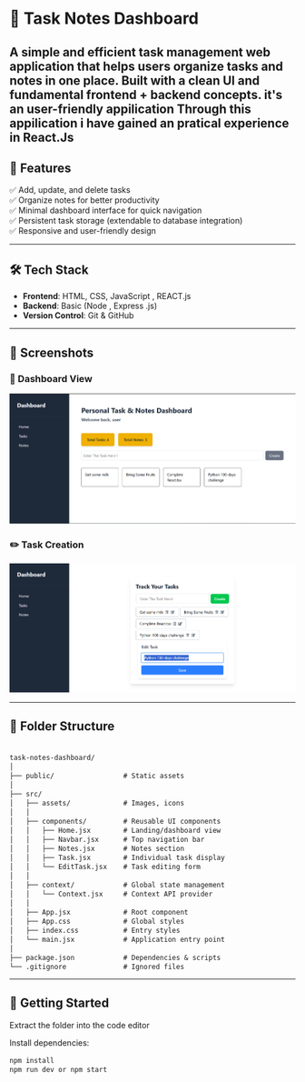 # 📝 Task Notes Dashboard  
A simple and efficient task management web application that helps users organize tasks and notes in one place. Built with a clean UI and fundamental **frontend + backend concepts**.
it's an user-friendly appilication
Through this appilication i have gained an pratical experience in React.Js
------------------------------------------

## 🚀 Features
✅ Add, update, and delete tasks  
✅ Organize notes for better productivity  
✅ Minimal dashboard interface for quick navigation  
✅ Persistent task storage (extendable to database integration)  
✅ Responsive and user-friendly design  

------------------------------------------

## 🛠️ Tech Stack
- **Frontend**: HTML, CSS, JavaScript  , REACT.js
- **Backend**: Basic (Node , Express .js)  
- **Version Control**: Git & GitHub  

------------------------------------------

## 📱 Screenshots

### 📌 Dashboard View
![Dashboard Screenshot](./Screenshot%202025-08-14%20233412.png)

### ✏️ Task Creation
![Task Creation Screenshot](./Screenshot%202025-08-14%20233502.png)

-----------------------------------------



## 📂 Folder Structure

```

task-notes-dashboard/
│
├── public/                 # Static assets
│
├── src/
│   ├── assets/             # Images, icons
│   │
│   ├── components/         # Reusable UI components
│   │   ├── Home.jsx        # Landing/dashboard view
│   │   ├── Navbar.jsx      # Top navigation bar
│   │   ├── Notes.jsx       # Notes section
│   │   ├── Task.jsx        # Individual task display
│   │   └── EditTask.jsx    # Task editing form
│   │
│   ├── context/            # Global state management
│   │   └── Context.jsx     # Context API provider
│   │
│   ├── App.jsx             # Root component
│   ├── App.css             # Global styles
│   ├── index.css           # Entry styles
│   └── main.jsx            # Application entry point
│
├── package.json            # Dependencies & scripts
└── .gitignore              # Ignored files

```
------------------------------------------

## 🚀 Getting Started  

Extract the folder into the code editor

Install dependencies:  
```bash
npm install
npm run dev or npm start




